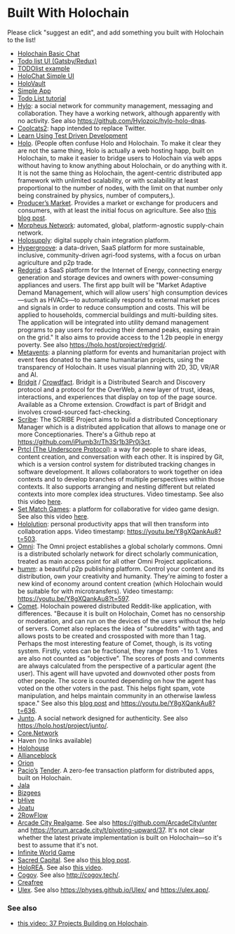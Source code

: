 # Built With Holochain

Please click "suggest an edit", and add something you built with Holochain to the list!

- [Holochain Basic Chat](https://github.com/holochain/holochain-basic-chat)
- [Todo list UI (Gatsby/Redux)](https://github.com/kristoferlund/holochain-todo-redux)
- [TODOlist example](https://github.com/holochain/tasktaskic)
- [HoloChat Simple UI](https://github.com/holochain/holochat-rust)
- [HoloVault](https://github.com/holochain/holochain-ui/tree/develop/dna-src/holo-vault)
- [Simple App](https://github.com/holochain/simple-app)
- [Todo List tutorial](https://github.com/willemolding/holochain-rust-todo)
- [Hylo](https://www.hylo.com/): a social network for community management, messaging and collaboration. They have a working network, although apparently with no activity. See also https://github.com/Hylozoic/hylo-holo-dnas.
- [Coolcats2](https://github.com/pythagorean/coolcats2): happ intended to replace Twitter.
- [Learn Using Test Driven Development](https://github.com/holochain/dev-camp-tests-rust)
- [Holo](https://holo.host/). (People often confuse Holo and Holochain. To make it clear they are not the same thing, Holo is actually a web hosting happ, built on Holochain, to make it easier to bridge users to Holochain via web apps without having to know anything about Holochain, or do anything with it. It is not the same thing as Holochain, the agent-centric distributed app framework with unlimited scalability, or with scalability at least proportional to the number of nodes, with the limit on that number only being constrained by physics, number of computers,).
- [Producer’s Market](https://www.producersmarket.com/). Provides a market or exchange for producers and consumers, with at least the initial focus on agriculture. See also [this blog post](https://holochaincitizen.com/2018/09/15/why-did-this-agricultural-supply-chain-start-up-choose-holochain-over-stellar-ethereum-and-hashgraph/).
- [Morpheus Network](https://morpheus.network/): automated, global, platform-agnostic supply-chain network.
- [Holosupply](http://www.holosupply.io/): digital supply chain integration platform.
- [Hypergroove](https://www.hypergroove.co.uk/): a data-driven, SaaS platform for more sustainable, inclusive, community-driven agri-food systems, with a focus on urban agriculture and p2p trade.
- [Redgrid](https://redgrid.io/): a SaaS platform for the Internet of Energy, connecting energy generation and storage devices and owners with power-consuming appliances and users. The first app built will be "Market Adaptive Demand Management, which will allow users’ high consumption devices—such as HVACs—to automatically respond to external market prices and signals in order to reduce consumption and costs. This will be applied to households, commercial buildings and multi-building sites. The application will be integrated into utility demand management programs to pay users for reducing their demand peaks, easing strain on the grid." It also aims to provide access to the 1.2b people in energy poverty. See also https://holo.host/project/redgrid/.
- [Metavents](https://www.metavents.com/): a planning platform for events and humanitarian project with event fees donated to the same humanitarian projects, using the transparency of Holochain. It uses visual planning with 2D, 3D, VR/AR and AI.
- [Bridgit](https://beta.bridgit.io/) / [Crowdfact](http://crowdfact.io/). Bridgit is a Distributed Search and Discovery protocol and a protocol for the OverWeb, a new layer of trust, ideas, interactions, and experiences that display on top of the page source. Available as a Chrome extension. Crowdfact is part of Bridgit and involves crowd-sourced fact-checking.
- [Scribe](https://github.com/iPlumb3r/Th3Sr1b3Pr0j3ct): The SCRIBE Project aims to build a distributed Conceptionary Manager which is a distributed application that allows to manage one or more Conceptionaries. There's a Github repo at https://github.com/iPlumb3r/Th3Sr1b3Pr0j3ct.
- [Prtcl (The Underscore Protocol)](http://www.uprtcl.io/): a way for people to share ideas, content creation, and conversation with each other. It is inspired by Git, which is a version control system for distributed tracking changes in software development. It allows collaborators to work together on idea contexts and to develop branches of multiple perspectives within those contexts. It also supports arranging and nesting different but related contexts into more complex idea structures. Video timestamp. See also this video [here](https://youtu.be/Y8gXQankAu8?t=435).
- [Set Match Games](https://www.setmatchgames.com/): a platform for collaborative for video game design. See also this video [here]( https://youtu.be/Y8gXQankAu8?t=481).
- [Hololution](https://hololution.io/): personal productivity apps that will then transform into collaboration apps. Video timestamp: https://youtu.be/Y8gXQankAu8?t=503.
- [Omni](https://github.com/OmniProject/omni): The Omni project establishes a global scholarly commons. Omni is a distributed scholarly network for direct scholarly communication, treated as main access point for all other Omni Project applications.
- [humm](https://humm.earth/): a beautiful p2p publishing platform. Control your content and its distribution, own your creativity and humanity. They're aiming to foster a new kind of economy around content creation (which Holochain would be suitable for with microtransfers). Video timestamp: https://youtu.be/Y8gXQankAu8?t=597.
- [Comet](https://github.com/MightyAlex200/Comet). Holochain powered distributed Reddit-like application, with differences. "Because it is built on Holochain, Comet has no censorship or moderation, and can run on the devices of the users without the help of servers. Comet also replaces the idea of "subreddits" with tags, and allows posts to be created and crossposted with more than 1 tag. Perhaps the most interesting feature of Comet, though, is its voting system. Firstly, votes can be fractional, they range from -1 to 1. Votes are also not counted as "objective". The scores of posts and comments are always calculated from the perspective of a particular agent (the user). This agent will have upvoted and downvoted other posts from other people. The score is counted depending on how the agent has voted on the other voters in the past. This helps fight spam, vote manipulation, and helps maintain community in an otherwise lawless space." See also this [blog post](https://holochaincitizen.com/2018/09/05/comet-the-decentralized-reddit-killer-designed-to-end-moderator-abuse-and-sybil-attacks/) and https://youtu.be/Y8gXQankAu8?t=636.
- [Junto](https://junto.foundation/). A social network designed for authenticity. See also https://holo.host/project/junto/.
- [Core.Network](https://core.network/)
- Haven (no links available)
- [Holohouse](https://holohouse.org/)
- [Allianceblock](https://allianceblock.io/)
- [Orion](https://orionprotocol.io/)
- [Pacio’s](https://www.pacio.io/) [Tender](https://www.tender.buzz/). A zero-fee transaction platform for distributed apps, built on Holochain.
- [Jala](https://jala.io/)
- [Bizgees](https://www.bizgees.org/)
- [bHive](https://bhive.coop/)
- [Joatu](https://alpha.joatu.org/)
- [2RowFlow](https://www.2rowflow.com/)
- [Arcade City Realgame](https://arcade.city/). See also https://github.com/ArcadeCity/unter and https://forum.arcade.city/t/pivoting-upward/37. It's not clear whether the latest private implementation is built on Holochain—so it's best to assume that it's not.
- [Infinite World Game](http://iwg.life/)
- [Sacred Capital](https://www.sacred.capital/). See also [this blog post](https://holochaincitizen.com/2018/10/07/the-yin-and-yang-of-wealth-qa-with-the-founder-of-sacred-capital/).
- [HoloREA](https://github.com/holo-rea). See also [this video](https://www.youtube.com/watch?v=Xy6TB0lbj_c).
- [Cogov](http://cogov.startbutton.com/). See also http://cogov.tech/.
- [Creafree](http://creafree.org/)
- [Ulex](https://instituteforcompgov.org/ulex). See also https://physes.github.io/Ulex/ and https://ulex.app/.

### See also
- [this video: 37 Projects Building on Holochain](https://youtu.be/Y8gXQankAu8).

